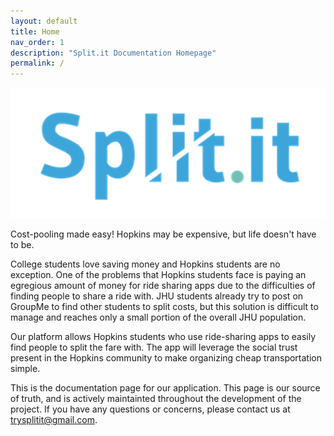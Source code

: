 ```yaml
---
layout: default
title: Home
nav_order: 1
description: "Split.it Documentation Homepage"
permalink: /
---
```


![logo](./docs/assets/logo.png)

Cost-pooling made easy! Hopkins may be expensive, but life doesn't have to be.

College students love saving money and Hopkins students are no exception.  One of the problems that Hopkins students face is paying an egregious amount of money for ride sharing apps due to the difficulties of finding people to share a ride with.  JHU students already try to post on GroupMe to find other students to split costs, but this solution is difficult to manage and reaches only a small portion of the overall JHU population.

Our platform allows Hopkins students who use ride-sharing apps to easily find people to split the fare with. The app will leverage the social trust present in the Hopkins community to make organizing cheap transportation simple.

This is the documentation page for our application. This page is our source of truth, and is actively maintainted throughout the development of the project. If you have any questions or concerns, please contact us at [trysplitit@gmail.com](mailto:trysplitit@gmail.com).